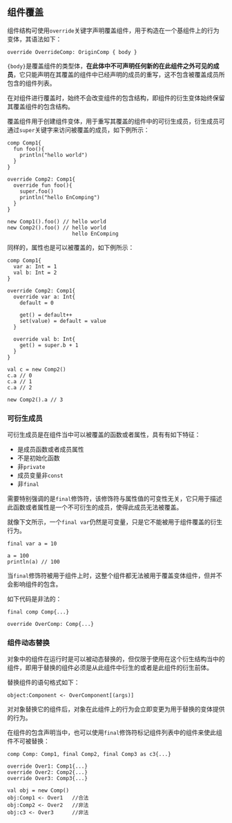 ## 组件覆盖

组件结构可使用`override`关键字声明覆盖组件，用于构造在一个基组件上的行为变体，其语法如下：

```ecs
override OverrideComp: OriginComp { body }
```

`{body}`是覆盖组件的类型体，**在此体中不可声明任何新的在此组件之外可见的成员**，它只能声明在其覆盖的组件中已经声明的成员的重写，这不包含被覆盖成员所包含的组件列表。

在对组件进行覆盖时，始终不会改变组件的包含结构，即组件的衍生变体始终保留其覆盖组件的包含结构。

覆盖组件用于创建组件变体，用于重写其覆盖的组件中的可衍生成员，衍生成员可通过`super`关键字来访问被覆盖的成员，如下例所示：

```ecs
comp Comp1{
  fun foo(){
    println("hello world")
  }
}

override Comp2: Comp1{
  override fun foo(){
    super.foo()
    println("hello EnComping")
  }
}

new Comp1().foo() // hello world
new Comp2().foo() // hello world
                     hello EnComping
```

同样的，属性也是可以被覆盖的，如下例所示：

```ecs
comp Comp1{
  var a: Int = 1
  val b: Int = 2
}

override Comp2: Comp1{
  override var a: Int{
    default = 0
    
    get() = default++
    set(value) = default = value
  }
  
  override val b: Int{
    get() = super.b + 1
  }
}

val c = new Comp2()
c.a // 0
c.a // 1
c.a // 2

new Comp2().a // 3
```

### 可衍生成员

可衍生成员是在组件当中可以被覆盖的函数或者属性，具有有如下特征：

- 是成员函数或者成员属性
- 不是初始化函数
- 非`private`
- 成员变量非`const`
- 非`final`

需要特别强调的是`final`修饰符，该修饰符与属性值的可变性无关，它只用于描述此函数或者属性是一个不可衍生的成员，使得此成员无法被覆盖。

就像下文所示，一个`final var`仍然是可变量，只是它不能被用于组件覆盖的衍生行为。

```ecs
final var a = 10

a = 100
println(a) // 100
```

当`final`修饰符被用于组件上时，这整个组件都无法被用于覆盖变体组件，但并不会影响组件的包含。

如下代码是非法的：

```ecs
final comp Comp{...}

override OverComp: Comp{...}
```

### 组件动态替换

对象中的组件在运行时是可以被动态替换的，但仅限于使用在这个衍生结构当中的组件，即用于替换的组件必须是从此组件中衍生的或者是此组件的衍生前体。

替换组件的语句格式如下：

```ecs
object:Component <- OverComponent[(args)]
```

对对象替换它的组件后，对象在此组件上的行为会立即变更为用于替换的变体提供的行为。

在组件的包含声明当中，也可以使用`final`修饰符标记组件列表中的组件来使此组件不可被替换：

```ecs
comp Comp: Comp1, final Comp2, final Comp3 as c3{...}

override Over1: Comp1{...}
override Over2: Comp2{...}
override Over3: Comp3{...}

val obj = new Comp()
obj:Comp1 <- Over1   //合法
obj:Comp2 <- Over2   //非法
obj:c3 <- Over3      //非法
```
